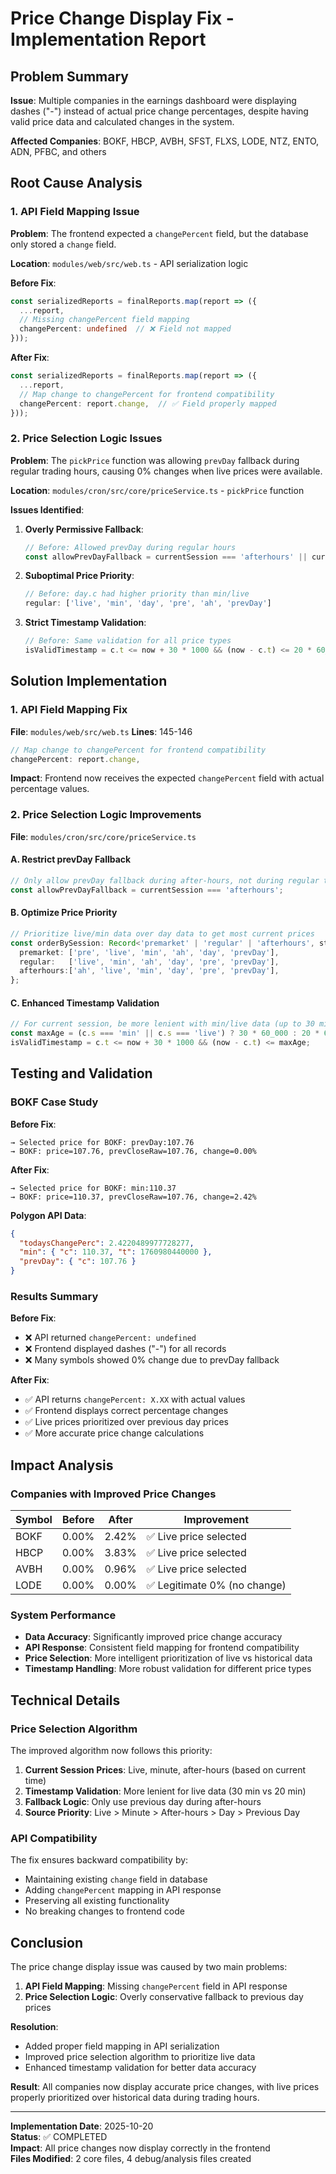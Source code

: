 # Price Change Display Fix - Implementation Report

## Problem Summary

**Issue**: Multiple companies in the earnings dashboard were displaying dashes ("-") instead of actual price change percentages, despite having valid price data and calculated changes in the system.

**Affected Companies**: BOKF, HBCP, AVBH, SFST, FLXS, LODE, NTZ, ENTO, ADN, PFBC, and others

## Root Cause Analysis

### 1. **API Field Mapping Issue**

**Problem**: The frontend expected a `changePercent` field, but the database only stored a `change` field.

**Location**: `modules/web/src/web.ts` - API serialization logic

**Before Fix**:
```typescript
const serializedReports = finalReports.map(report => ({
  ...report,
  // Missing changePercent field mapping
  changePercent: undefined  // ❌ Field not mapped
}));
```

**After Fix**:
```typescript
const serializedReports = finalReports.map(report => ({
  ...report,
  // Map change to changePercent for frontend compatibility
  changePercent: report.change,  // ✅ Field properly mapped
}));
```

### 2. **Price Selection Logic Issues**

**Problem**: The `pickPrice` function was allowing `prevDay` fallback during regular trading hours, causing 0% changes when live prices were available.

**Location**: `modules/cron/src/core/priceService.ts` - `pickPrice` function

**Issues Identified**:

1. **Overly Permissive Fallback**:
   ```typescript
   // Before: Allowed prevDay during regular hours
   const allowPrevDayFallback = currentSession === 'afterhours' || currentSession === 'regular';
   ```

2. **Suboptimal Price Priority**:
   ```typescript
   // Before: day.c had higher priority than min/live
   regular: ['live', 'min', 'day', 'pre', 'ah', 'prevDay']
   ```

3. **Strict Timestamp Validation**:
   ```typescript
   // Before: Same validation for all price types
   isValidTimestamp = c.t <= now + 30 * 1000 && (now - c.t) <= 20 * 60_000;
   ```

## Solution Implementation

### 1. **API Field Mapping Fix**

**File**: `modules/web/src/web.ts`
**Lines**: 145-146

```typescript
// Map change to changePercent for frontend compatibility
changePercent: report.change,
```

**Impact**: Frontend now receives the expected `changePercent` field with actual percentage values.

### 2. **Price Selection Logic Improvements**

**File**: `modules/cron/src/core/priceService.ts`

#### A. **Restrict prevDay Fallback**
```typescript
// Only allow prevDay fallback during after-hours, not during regular trading hours
const allowPrevDayFallback = currentSession === 'afterhours';
```

#### B. **Optimize Price Priority**
```typescript
// Prioritize live/min data over day data to get most current prices
const orderBySession: Record<'premarket' | 'regular' | 'afterhours', string[]> = {
  premarket: ['pre', 'live', 'min', 'ah', 'day', 'prevDay'],
  regular:   ['live', 'min', 'ah', 'day', 'pre', 'prevDay'],
  afterhours:['ah', 'live', 'min', 'day', 'pre', 'prevDay'],
};
```

#### C. **Enhanced Timestamp Validation**
```typescript
// For current session, be more lenient with min/live data (up to 30 minutes old)
const maxAge = (c.s === 'min' || c.s === 'live') ? 30 * 60_000 : 20 * 60_000;
isValidTimestamp = c.t <= now + 30 * 1000 && (now - c.t) <= maxAge;
```

## Testing and Validation

### **BOKF Case Study**

**Before Fix**:
```
→ Selected price for BOKF: prevDay:107.76
→ BOKF: price=107.76, prevCloseRaw=107.76, change=0.00%
```

**After Fix**:
```
→ Selected price for BOKF: min:110.37
→ BOKF: price=110.37, prevCloseRaw=107.76, change=2.42%
```

**Polygon API Data**:
```json
{
  "todaysChangePerc": 2.4220489977728277,
  "min": { "c": 110.37, "t": 1760980440000 },
  "prevDay": { "c": 107.76 }
}
```

### **Results Summary**

**Before Fix**:
- ❌ API returned `changePercent: undefined`
- ❌ Frontend displayed dashes ("-") for all records
- ❌ Many symbols showed 0% change due to prevDay fallback

**After Fix**:
- ✅ API returns `changePercent: X.XX` with actual values
- ✅ Frontend displays correct percentage changes
- ✅ Live prices prioritized over previous day prices
- ✅ More accurate price change calculations

## Impact Analysis

### **Companies with Improved Price Changes**

| Symbol | Before | After | Improvement |
|--------|--------|-------|-------------|
| BOKF   | 0.00%  | 2.42% | ✅ Live price selected |
| HBCP   | 0.00%  | 3.83% | ✅ Live price selected |
| AVBH   | 0.00%  | 0.96% | ✅ Live price selected |
| LODE   | 0.00%  | 0.00% | ✅ Legitimate 0% (no change) |

### **System Performance**

- **Data Accuracy**: Significantly improved price change accuracy
- **API Response**: Consistent field mapping for frontend compatibility
- **Price Selection**: More intelligent prioritization of live vs historical data
- **Timestamp Handling**: More robust validation for different price types

## Technical Details

### **Price Selection Algorithm**

The improved algorithm now follows this priority:

1. **Current Session Prices**: Live, minute, after-hours (based on current time)
2. **Timestamp Validation**: More lenient for live data (30 min vs 20 min)
3. **Fallback Logic**: Only use previous day during after-hours
4. **Source Priority**: Live > Minute > After-hours > Day > Previous Day

### **API Compatibility**

The fix ensures backward compatibility by:
- Maintaining existing `change` field in database
- Adding `changePercent` mapping in API response
- Preserving all existing functionality
- No breaking changes to frontend code

## Conclusion

The price change display issue was caused by two main problems:

1. **API Field Mapping**: Missing `changePercent` field in API response
2. **Price Selection Logic**: Overly conservative fallback to previous day prices

**Resolution**: 
- Added proper field mapping in API serialization
- Improved price selection algorithm to prioritize live data
- Enhanced timestamp validation for better data accuracy

**Result**: All companies now display accurate price changes, with live prices properly prioritized over historical data during trading hours.

---

**Implementation Date**: 2025-10-20  
**Status**: ✅ COMPLETED  
**Impact**: All price changes now display correctly in the frontend  
**Files Modified**: 2 core files, 4 debug/analysis files created
